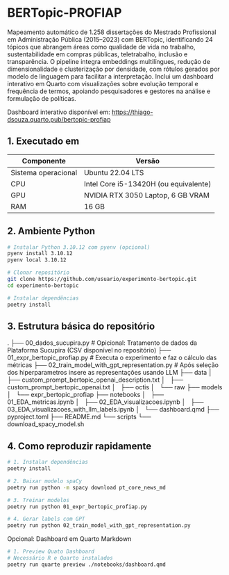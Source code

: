 # BERTopic-PROFIAP

Mapeamento automático de 1.258 dissertações do Mestrado Profissional em Administração Pública (2015–2023) com BERTopic, identificando 24 tópicos que abrangem áreas como qualidade de vida no trabalho, sustentabilidade em compras públicas, teletrabalho, inclusão e transparência. O pipeline integra embeddings multilíngues, redução de dimensionalidade e clusterização por densidade, com rótulos gerados por modelo de linguagem para facilitar a interpretação. Inclui um dashboard interativo em Quarto com visualizações sobre evolução temporal e frequência de termos, apoiando pesquisadores e gestores na análise e formulação de políticas.

Dashboard interativo disponível em: https://thiago-dsouza.quarto.pub/bertopic-profiap

## 1. Executado em

| Componente | Versão |
|------------|--------|
| Sistema operacional | Ubuntu 22.04 LTS |
| CPU | Intel Core i5-13420H (ou equivalente) |
| GPU | NVIDIA RTX 3050 Laptop, 6 GB VRAM |
| RAM | 16 GB |


## 2. Ambiente Python

```bash
# Instalar Python 3.10.12 com pyenv (opcional)
pyenv install 3.10.12
pyenv local 3.10.12

# Clonar repositório
git clone https://github.com/usuario/experimento-bertopic.git
cd experimento-bertopic

# Instalar dependências
poetry install
```

## 3. Estrutura básica do repositório

.
├── 00_dados_sucupira.py                                # Opicional: Tratamento de dados da Plataforma Sucupira (CSV disponível no repositório)
├── 01_expr_bertopic_profiap.py                         # Executa o experimento e faz o cálculo das métricas
├── 02_train_model_with_gpt_representation.py           # Após seleção dos hiperparametros insere as representações usando LLM
├── data
│   ├── custom_prompt_bertopic_openai_description.txt
│   ├── custom_prompt_bertopic_openai.txt
│   ├── octis
│   └── raw
├── models
│   └── expr_bertopic_profiap
├── notebooks
│   ├── 01_EDA_metricas.ipynb
│   ├── 02_EDA_visualizacoes.ipynb
│   ├── 03_EDA_visualizacoes_with_llm_labels.ipynb
│   └── dashboard.qmd
├── pyproject.toml
├── README.md
└── scripts
    └── download_spacy_model.sh

## 4. Como reproduzir rapidamente

```bash
# 1. Instalar dependências
poetry install

# 2. Baixar modelo spaCy
poetry run python -m spacy download pt_core_news_md

# 3. Treinar modelos
poetry run python 01_expr_bertopic_profiap.py

# 4. Gerar labels com GPT
poetry run python 02_train_model_with_gpt_representation.py
```

Opcional: Dashboard em Quarto Markdown
```bash
# 1. Preview Quato Dashboard
# Necessário R e Quarto instalados
poetry run quarte preview ./notebooks/dashboard.qmd
```
